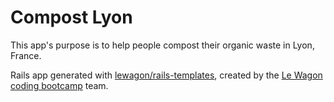 # Compost Lyon

This app's purpose is to help people compost their organic waste in Lyon, France.

Rails app generated with [lewagon/rails-templates](https://github.com/lewagon/rails-templates), created by the [Le Wagon coding bootcamp](https://www.lewagon.com) team.
